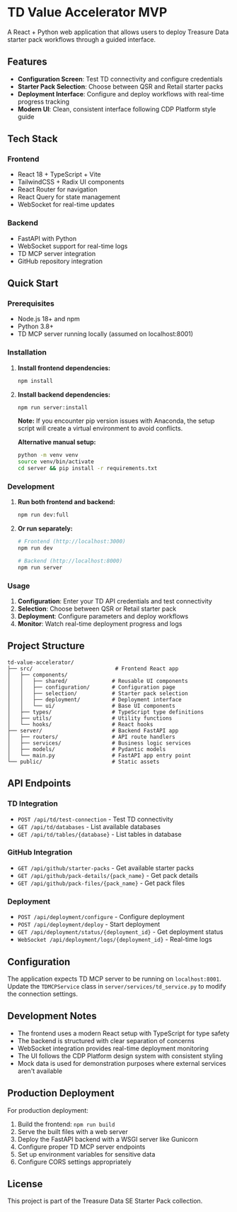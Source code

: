 # TD Value Accelerator MVP

A React + Python web application that allows users to deploy Treasure Data starter pack workflows through a guided interface.

## Features

- **Configuration Screen**: Test TD connectivity and configure credentials
- **Starter Pack Selection**: Choose between QSR and Retail starter packs
- **Deployment Interface**: Configure and deploy workflows with real-time progress tracking
- **Modern UI**: Clean, consistent interface following CDP Platform style guide

## Tech Stack

### Frontend
- React 18 + TypeScript + Vite
- TailwindCSS + Radix UI components
- React Router for navigation
- React Query for state management
- WebSocket for real-time updates

### Backend
- FastAPI with Python
- WebSocket support for real-time logs
- TD MCP server integration
- GitHub repository integration

## Quick Start

### Prerequisites
- Node.js 18+ and npm
- Python 3.8+
- TD MCP server running locally (assumed on localhost:8001)

### Installation

1. **Install frontend dependencies:**
   ```bash
   npm install
   ```

2. **Install backend dependencies:**
   ```bash
   npm run server:install
   ```
   
   **Note:** If you encounter pip version issues with Anaconda, the setup script will create a virtual environment to avoid conflicts.
   
   **Alternative manual setup:**
   ```bash
   python -m venv venv
   source venv/bin/activate
   cd server && pip install -r requirements.txt
   ```

### Development

1. **Run both frontend and backend:**
   ```bash
   npm run dev:full
   ```

2. **Or run separately:**
   ```bash
   # Frontend (http://localhost:3000)
   npm run dev

   # Backend (http://localhost:8000)
   npm run server
   ```

### Usage

1. **Configuration**: Enter your TD API credentials and test connectivity
2. **Selection**: Choose between QSR or Retail starter pack
3. **Deployment**: Configure parameters and deploy workflows
4. **Monitor**: Watch real-time deployment progress and logs

## Project Structure

```
td-value-accelerator/
├── src/                          # Frontend React app
│   ├── components/
│   │   ├── shared/              # Reusable UI components
│   │   ├── configuration/       # Configuration page
│   │   ├── selection/           # Starter pack selection
│   │   ├── deployment/          # Deployment interface
│   │   └── ui/                  # Base UI components
│   ├── types/                   # TypeScript type definitions
│   ├── utils/                   # Utility functions
│   └── hooks/                   # React hooks
├── server/                      # Backend FastAPI app
│   ├── routers/                 # API route handlers
│   ├── services/                # Business logic services
│   ├── models/                  # Pydantic models
│   └── main.py                  # FastAPI app entry point
└── public/                      # Static assets
```

## API Endpoints

### TD Integration
- `POST /api/td/test-connection` - Test TD connectivity
- `GET /api/td/databases` - List available databases
- `GET /api/td/tables/{database}` - List tables in database

### GitHub Integration
- `GET /api/github/starter-packs` - Get available starter packs
- `GET /api/github/pack-details/{pack_name}` - Get pack details
- `GET /api/github/pack-files/{pack_name}` - Get pack files

### Deployment
- `POST /api/deployment/configure` - Configure deployment
- `POST /api/deployment/deploy` - Start deployment
- `GET /api/deployment/status/{deployment_id}` - Get deployment status
- `WebSocket /api/deployment/logs/{deployment_id}` - Real-time logs

## Configuration

The application expects TD MCP server to be running on `localhost:8001`. Update the `TDMCPService` class in `server/services/td_service.py` to modify the connection settings.

## Development Notes

- The frontend uses a modern React setup with TypeScript for type safety
- The backend is structured with clear separation of concerns
- WebSocket integration provides real-time deployment monitoring
- The UI follows the CDP Platform design system with consistent styling
- Mock data is used for demonstration purposes where external services aren't available

## Production Deployment

For production deployment:

1. Build the frontend: `npm run build`
2. Serve the built files with a web server
3. Deploy the FastAPI backend with a WSGI server like Gunicorn
4. Configure proper TD MCP server endpoints
5. Set up environment variables for sensitive data
6. Configure CORS settings appropriately

## License

This project is part of the Treasure Data SE Starter Pack collection.
